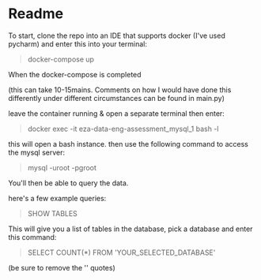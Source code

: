 # Readme

To start, clone the repo into an IDE that supports docker (I've used pycharm) and enter this into your terminal:

>docker-compose up

When the docker-compose is completed 

(this can take 10-15mains. Comments on how I would have done this differently under different circumstances can be found in main.py)

leave the container running & open a separate terminal then enter: 

>docker exec -it eza-data-eng-assessment_mysql_1 bash -l

this will open a bash instance. then use the following command to access the mysql server:

>mysql -uroot -pgroot
> 
You'll then be able to query the data.

here's a few example queries:

>SHOW TABLES

This will give you a list of tables in the database, pick a database and enter this command:

>SELECT COUNT(*) FROM 'YOUR_SELECTED_DATABASE'

(be sure to remove the '' quotes)


